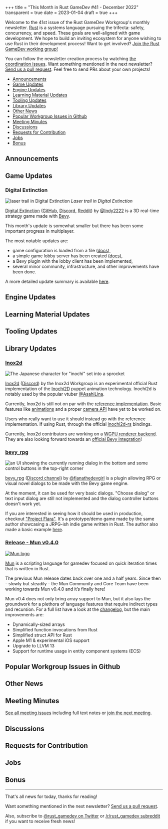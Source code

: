 +++
title = "This Month in Rust GameDev #41 - December 2022"
transparent = true
date = 2023-01-04
draft = true
+++

<!-- no toc -->

<!-- Check the post with markdownlint-->

Welcome to the 41st issue of the Rust GameDev Workgroup's
monthly newsletter.
[Rust] is a systems language pursuing the trifecta:
safety, concurrency, and speed.
These goals are well-aligned with game development.
We hope to build an inviting ecosystem for anyone wishing
to use Rust in their development process!
Want to get involved? [Join the Rust GameDev working group!][join]

You can follow the newsletter creation process
by watching [the coordination issues][coordination].
Want something mentioned in the next newsletter?
[Send us a pull request][pr].
Feel free to send PRs about your own projects!

[Rust]: https://rust-lang.org
[join]: https://github.com/rust-gamedev/wg#join-the-fun
[pr]: https://github.com/rust-gamedev/rust-gamedev.github.io
[coordination]: https://github.com/rust-gamedev/rust-gamedev.github.io/issues?q=label%3Acoordination

- [Announcements](#announcements)
- [Game Updates](#game-updates)
- [Engine Updates](#engine-updates)
- [Learning Material Updates](#learning-material-updates)
- [Tooling Updates](#tooling-updates)
- [Library Updates](#library-updates)
- [Other News](#other-news)
- [Popular Workgroup Issues in Github](#popular-workgroup-issues-in-github)
- [Meeting Minutes](#meeting-minutes)
- [Discussions](#discussions)
- [Requests for Contribution](#requests-for-contribution)
- [Jobs](#jobs)
- [Bonus](#bonus)

<!--
Ideal section structure is:

```
### [Title]

![image/GIF description](image link)
_image caption_

A paragraph or two with a summary and [useful links].

_Discussions:
[/r/rust](https://reddit.com/r/rust/todo),
[twitter](https://twitter.com/todo/status/123456)_

[Title]: https://first.link
[useful links]: https://other.link
```

If needed, a section can be split into subsections with a "------" delimiter.
-->

## Announcements

## Game Updates

### Digital Extinction

![laser trail in Digital Extinction](digital-extinction.jpeg)
_Laser trail in Digital Extinction_

[Digital Extinction] ([GitHub][de-github], [Discord][de-discord],
[Reddit][de-reddit]) by [@Indy2222] is a 3D real-time strategy game made with
[Bevy].

This month's update is somewhat smaller but there has been some important
progress in multiplayer.

The most notable updates are:

- game configuration is loaded from a file ([docs][de-docs]),
- a simple game lobby server has been created ([docs][de-docs]),
- a Bevy plugin with the lobby client has been implemented,
- several minor community, infrastructure, and other improvements have been
  done.

A more detailed update summary is available [here][de-update-03].

[Digital Extinction]: https://de-game.org
[de-github]: https://github.com/DigitalExtinction/Game
[de-discord]: https://discord.gg/vHMFuCWGSX
[de-reddit]: https://reddit.com/r/DigitalExtinction
[@Indy2222]: https://github.com/Indy2222
[Bevy]: https://bevyengine.org
[de-docs]: https://docs.de-game.org
[de-update-03]: https://mgn.cz/blog/de03

## Engine Updates

## Learning Material Updates

## Tooling Updates

## Library Updates

### [Inox2d][inox2d]

![The Japanese character for "inochi" set into a sprocket](inox2d_logo.svg)

[Inox2d][inox2d] ([Discord][inox2d-discord]) by the Inox2d Workgroup
is an experimental official Rust implementation
of the [Inochi2D] puppet animation technology.
Inochi2d is notably used by the popular vtuber [@AsahiLina].

Currently, Inox2d is still not on par with the [reference implementation][Inochi2D-src].
Basic features like [animations][inox2d-animations] and
a proper [camera API][inox2d-camera] have yet to be worked on.

Users who really want to use it should instead go with the reference implementation.
If using Rust, through the official [inochi2d-rs] bindings.

Currently, Inox2d contributors are working on a [WGPU renderer backend][inox2d-wgpu].
They are also looking forward towards an [official Bevy integration][inox2d-bevy]!

[inox2d]: https://github.com/Inochi2D/inox2d
[inox2d-discord]: https://discord.com/invite/abnxwN6r9v
[Inochi2D]: https://inochi2d.com
[Inochi2D-src]: https://github.com/Inochi2D/inochi2d
[@AsahiLina]: https://youtube.com/@AsahiLina
[inox2d-animations]: https://github.com/Inochi2D/inox2d/issues/5
[inox2d-camera]: https://github.com/Inochi2D/inox2d/issues/7
[inox2d-wgpu]: https://github.com/Inochi2D/inox2d/pull/6
[inochi2d-rs]: https://github.com/Inochi2D/inochi2d-rs
[inox2d-bevy]: https://github.com/Inochi2D/inox2d/issues/1

### [bevy_rpg]

![an UI showing the currently running dialog in the bottom
and some control buttons in the top-right corner](bevy-rpg.png)

[bevy_rpg] ([Discord channel][bevy-rpg-discord]) by [@fianathedevgirl]
is a plugin allowing RPG or visual novel dialogs
to be made with the Bevy game engine.

At the moment, it can be used for very basic dialogs.
"Choose dialog" or text input dialog are still not implemented
and the dialog controller buttons doesn't work yet.

If you are interested in seeing how it should be used in production,
checkout ["Project Flara"][project-flara]. It's a prototype/demo game
made by the same author showcasing a JRPG-ish indie game written in Rust.
The author also made a basic example [here][bevy-rpg-example].

[bevy_rpg]: https://github.com/project-flara/bevy-rpg
[bevy-rpg-discord]: https://discord.com/channels/676678179678715904/1054506073240899684
[@fianathedevgirl]: https://github.com/fianathedevgirl
[project-flara]: https://github.com/project-flara/project-flara
[bevy-rpg-example]: https://github.com/project-flara/bevy-rpg/blob/main/examples/basic.rs

### [Release - Mun v0.4.0][mun-release]

[![Mun logo](mun-logo.svg)][Mun]

[Mun] is a scripting language for gamedev focused on quick iteration times
that is written in Rust.

The previous Mun release dates back over one and a half years. Since then -
slowly but steadily - the Mun Community and Core Team have been working towards
Mun v0.4.0 and it’s finally here!

Mun v0.4 does not only bring array support to Mun, but it also lays the
groundwork for a plethora of language features that require indirect types and
recursion. For a full list have a look at the [changelog][mun-changelog], but
the main improvements are:

- Dynamically-sized arrays
- Simplified function invocations from Rust
- Simplified struct API for Rust
- Apple M1 & experimental iOS support
- Upgrade to LLVM 13
- Support for runtime usage in entity component systems (ECS)

[Mun]: https://mun-lang.org
[mun-release]: https://mun-lang.org/blog/2022/12/12/release-mun-v0-4-0/
[mun-changelog]: https://github.com/mun-lang/mun/releases/tag/v0.4.0

## Popular Workgroup Issues in Github

<!-- Up to 10 links to interesting issues -->

## Other News

<!-- One-liners for plan items that haven't got their own sections. -->

## Meeting Minutes

<!-- Up to 10 most important notes + a link to the full details -->

[See all meeting issues][label_meeting] including full text notes
or [join the next meeting][join].

[label_meeting]: https://github.com/rust-gamedev/wg/issues?q=label%3Ameeting

## Discussions

<!-- Links to handpicked reddit/twitter/urlo/etc threads that provide
useful information -->

## Requests for Contribution

<!-- Links to "good first issue"-labels or direct links to specific tasks -->

## Jobs

<!-- An optional section for new jobs related to Rust gamedev -->

## Bonus

<!-- Bonus section to make the newsletter more interesting
and highlight events from the past. -->

------

That's all news for today, thanks for reading!

Want something mentioned in the next newsletter?
[Send us a pull request][pr].

Also, subscribe to [@rust_gamedev on Twitter][@rust_gamedev]
or [/r/rust_gamedev subreddit][/r/rust_gamedev] if you want to receive fresh news!

<!--
TODO: Add real links and un-comment once this post is published
**Discuss this post on**:
[/r/rust_gamedev](TODO),
[Twitter](TODO),
[Mastodon](TODO),
[Discord](https://discord.gg/yNtPTb2).
-->

[/r/rust_gamedev]: https://reddit.com/r/rust_gamedev
[@rust_gamedev]: https://twitter.com/rust_gamedev

